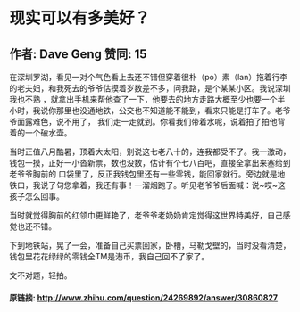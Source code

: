# 现实可以有多美好？
## 作者: Dave Geng  赞同: 15
在深圳罗湖，看见一对个气色看上去还不错但穿着很朴（po）素（lan）拖着行李的老夫妇，和我死去的爷爷估摸着岁数差不多，问我路，是个某某小区。我说深圳我也不熟
，就拿出手机来帮他查了一下，他要去的地方走路大概至少也要一个半小时，我说你那里也没通地铁，公交也不知道能不能到，看来只能是打车了。老爷爷面露难色，说不用了，
我们走一走就到。你看我们带着水呢，说着拍了拍他背着的一个破水壶。  
  
当时正值八月酷暑，顶着大太阳，别说这七老八十的，连我都受不了。我一激动，钱包一摸，正好一小沓新票，数也没数，估计有个七八百吧，直接全拿出来塞给到老爷爷胸前的
口袋里了，反正我钱包里还有一些零钱，能回家就行。旁边就是地铁口，我说了句您拿着，我还有事！一溜烟跑了。听见老爷爷后面喊：说~哎~这孩子怎么回事。  
  
当时就觉得胸前的红领巾更鲜艳了，老爷爷老奶奶肯定觉得这世界特美好，自己感觉也还不错。  
  
下到地铁站，晃了一会，准备自己买票回家，卧槽，马勒戈壁的，当时没看清楚，钱包里花花绿绿的零钱全TM是港币，我自己回不了家了。  
  
文不对题，轻拍。

#### 原链接: http://www.zhihu.com/question/24269892/answer/30860827